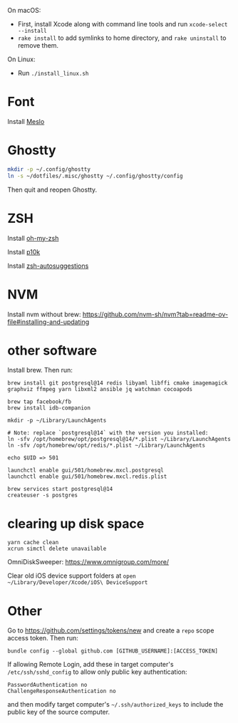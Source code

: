 On macOS:
- First, install Xcode along with command line tools and run `xcode-select --install`
- `rake install` to add symlinks to home directory, and `rake uninstall` to remove them.

On Linux:
- Run `./install_linux.sh`

# Font

Install [Meslo](https://github.com/andreberg/Meslo-Font)

# Ghostty

```sh
mkdir -p ~/.config/ghostty
ln -s ~/dotfiles/.misc/ghostty ~/.config/ghostty/config
```

Then quit and reopen Ghostty.

# ZSH

Install [oh-my-zsh](https://github.com/robbyrussell/oh-my-zsh)

Install [p10k](https://github.com/romkatv/powerlevel10k#oh-my-zsh)

Install [zsh-autosuggestions](https://github.com/zsh-users/zsh-autosuggestions/blob/master/INSTALL.md)

# NVM

Install nvm without brew: https://github.com/nvm-sh/nvm?tab=readme-ov-file#installing-and-updating

# other software

Install brew. Then run:

```
brew install git postgresql@14 redis libyaml libffi cmake imagemagick graphviz ffmpeg yarn libxml2 ansible jq watchman cocoapods

brew tap facebook/fb
brew install idb-companion

mkdir -p ~/Library/LaunchAgents

# Note: replace `postgresql@14` with the version you installed:
ln -sfv /opt/homebrew/opt/postgresql@14/*.plist ~/Library/LaunchAgents
ln -sfv /opt/homebrew/opt/redis/*.plist ~/Library/LaunchAgents

echo $UID => 501

launchctl enable gui/501/homebrew.mxcl.postgresql
launchctl enable gui/501/homebrew.mxcl.redis.plist

brew services start postgresql@14
createuser -s postgres
```

# clearing up disk space

```
yarn cache clean
xcrun simctl delete unavailable
```

OmniDiskSweeper: https://www.omnigroup.com/more/

Clear old iOS device support folders at `open ~/Library/Developer/Xcode/iOS\ DeviceSupport`

# Other

Go to https://github.com/settings/tokens/new and create a `repo` scope access token. Then run:

```
bundle config --global github.com [GITHUB_USERNAME]:[ACCESS_TOKEN]
```

If allowing Remote Login, add these in target computer's `/etc/ssh/sshd_config` to allow only public key authentication:

```
PasswordAuthentication no
ChallengeResponseAuthentication no
```

and then modify target computer's `~/.ssh/authorized_keys` to include the public key of the source computer.
